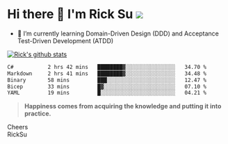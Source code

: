 # Hi there 👋 I'm Rick Su ![](https://komarev.com/ghpvc/?username=ricksu978)
<!--
**ricksu978/ricksu978** is a ✨ _special_ ✨ repository because its `README.md` (this file) appears on your GitHub profile.

Here are some ideas to get you started:

- 🔭 I’m currently working on ...
-->
- 🌱 I’m currently learning Domain-Driven Design (DDD) and Acceptance Test-Driven Development (ATDD)
<!--
- 👯 I’m looking to collaborate on ...
- 🤔 I’m looking for help with ...
- 💬 Ask me about ...
- 📫 How to reach me: ...
- 😄 Pronouns: ...
- ⚡ Fun fact: ...
-->
[![Rick's github stats](https://github-readme-stats.vercel.app/api?username=ricksu978&theme=dark)](https://github.com/ricksu978/ricksu978)

<!--START_SECTION:waka-->

```txt
C#           2 hrs 42 mins   ████████▓░░░░░░░░░░░░░░░░   34.70 %
Markdown     2 hrs 41 mins   ████████▓░░░░░░░░░░░░░░░░   34.48 %
Binary       58 mins         ███░░░░░░░░░░░░░░░░░░░░░░   12.47 %
Bicep        33 mins         █▓░░░░░░░░░░░░░░░░░░░░░░░   07.10 %
YAML         19 mins         █░░░░░░░░░░░░░░░░░░░░░░░░   04.21 %
```

<!--END_SECTION:waka-->

> **Happiness comes from acquiring the knowledge and putting it into practice.**

Cheers  
RickSu 
